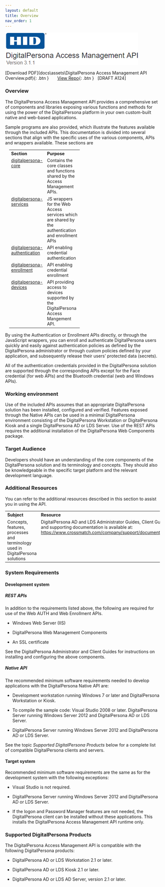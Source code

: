 ```yaml
---
layout: default
title: Overview
nav_order: 1
---  
```

![](docs/assets/HID-logo.png)  

[Download PDF](docs\assets\DigitalPersona Access Management API Overview.pdf){: .btn }&nbsp; &nbsp; &nbsp; &nbsp;[View Repo](https://lenhodgeman.github.io/DP-Access-Management-API/){: .btn } &nbsp;&nbsp;[DRAFT A124]  
### Overview  

The DigitalPersona Access Management API provides a comprehensive set of components and libraries exposing various functions and methods for using the power of the DigitalPersona platform in your own custom-built native and web-based applications.  

Sample programs are also provided, which illustrate the features available through the included APIs.
This documentation is divided into several sections that align with the specific uses of the various components, APIs and wrappers available. These sections are

<table style="width:95%;margin-left:auto;margin-right:auto;">
  <tr>
    <th style="width:100px" ALIGN="left">Section</th>
    <th style="width:100px" ALIGN="left">Purpose</th>
  </tr>
  <tr>
    <td valign="top" ><A HREF="https://lenhodgeman.github.io/digitalpersona-core/index.html">digitalpersona-core</A></td>
    <td>Contains the core classes and functions shared by the Access Management APIs.</td>
  </tr>
  <tr>
    <td  valign="top"><A HREF="https://lenhodgeman.github.io/digitalpersona-services/index.html">digitalpersona-services</A></td>
    <td>JS wrappers for the Web Access services which are shared by the authentication and enrollment APIs</td>
  </tr>
  <tr>
    <td  valign="top"><A HREF="https://lenhodgeman.github.io/digitalpersona-authentication/index.html">digitalpersona-authentication</A></td>
    <td>API enabling credential authentication</td>
  </tr>
  <tr>
    <td  valign="top"><A HREF="https://lenhodgeman.github.io/digitalpersona-enrollment/index.html">digitalpersona-enrollment</A></td>
    <td>API enabling credential enrollment</td>
  </tr>

  <tr>
    <td  valign="top"><A HREF="https://lenhodgeman.github.io/digitalpersona-devices/index.html">digitalpersona-devices</A></td>
    <td>API providing access to devices supported by the DigitalPersona Access Mangement API.</td>
  </tr>
</table>

By using the Authentication or Enrollment APIs directly, or through the JavaScript wrappers, you can enroll and authenticate DigitalPersona users quickly and easily against authentication policies as defined by the DigitalPersona administrator or through custom policies defined by your application, and subsequently release their users’ protected data (secrets).

All of the authentication credentials provided in the DigitalPersona solution are supported through the corresponding APIs except for the Face credential (for web APIs) and the Bluetooth credential (web and Windows APIs).

### Working environment
Use of the included APIs assumes that an appropriate DigitalPersona solution has been installed, configured and verified. Features exposed through the Native APIs can be used in a minimal DigitalPersona environment consisting of the DigitalPersona Workstation or DigitalPersona Kiosk and a single DigitalPersona AD or LDS Server. Use of the REST APIs requires the additional installation of the DigitalPersona Web Components package.

### Target Audience
Developers should have an understanding of the core components of the DigitalPersona solution and its terminology and concepts. They should also be knowledgeable in the specific target platform and the relevant development language.

### Additional Resources
You can refer to the additional resources described in this section to assist you in using the API.  

<table style="width:100%;margin-left:auto;margin-right:auto;">
  <tr>
    <th style="width:50%" ALIGN="left">Subject</th>
    <th style="width:50%" ALIGN="left">Resource</th>
  </tr>
  <tr>
    <td valign="top" >Concepts, features, processes and terminology used in DigitalPersona solutions</td>
    <td valign="top">DigitalPersona AD and LDS Administrator Guides, Client Guide and supporting documentation is available at: <A HREF="https://www.crossmatch.com/company/support/documentation">https://www.crossmatch.com/company/support/documentation </A></td>
  </tr>
</table>

### System Requirements
#### Development system
##### REST APIs
In addition to the requirements listed above, the following are required for use of the Web AUTH and Web Enrollment APIs.

* Windows Web Server (IIS)

* DigitalPersona Web Management Components

* An SSL certificate

See the DigitalPersona Administrator and Client Guides for instructions on installing and configuring the above components.  

##### Native API
The recommended minimum software requirements needed to develop applications with the DigitalPersona Native API are:
* Development workstation running Windows 7 or later and DigitalPersona Workstation or Kiosk.

* To compile the sample code: Visual Studio 2008 or later.
DigitalPersona Server running Windows Server 2012 and DigitalPersona AD or LDS Server.

* DigitalPersona Server running Windows Server 2012 and DigitalPersona AD or LDS Server.

See the topic *Supported DigitalPersona Products* below for a complete list of compatible DigitalPersona clients and servers.

#### Target system

Recommended minimum software requirements are the same as for the development system with the following exceptions:

* Visual Studio is not required.

* DigitalPersona Server running Windows Server 2012 and DigitalPersona AD or LDS Server.

* If the logon and Password Manager features are not needed, the DigitalPersona client can be installed without these applications. This installs the DigitalPersona Access Management API runtime only.

### Supported DigitalPersona Products

The DigitalPersona Access Management API is compatible with the following DigitalPersona products:

* DigitalPersona AD or LDS Workstation 2.1 or later.

* DigitalPersona AD or LDS Kiosk 2.1 or later.

* DigitalPersona AD or LDS AD Server, version 2.1 or later.
